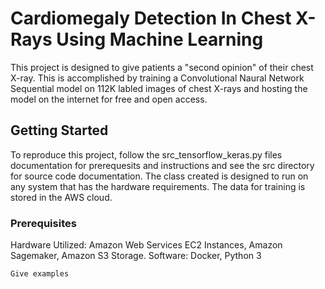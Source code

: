 # Cardiomegaly Detection In Chest X-Rays Using Machine Learning

This project is designed to give patients a "second opinion" of their chest X-ray. This is accomplished by training a Convolutional Naural Network Sequential model on 112K labled images of chest X-rays and hosting the model on the internet for free and open access.

## Getting Started

To reproduce this project, follow the src_tensorflow_keras.py files documentation for prerequesits and instructions and see the src directory for source code documentation. The class created is designed to run on any system that has the hardware requirements. The data for training is stored in the AWS cloud.

### Prerequisites

Hardware Utilized: Amazon Web Services EC2 Instances, Amazon Sagemaker, Amazon S3 Storage. 
Software: Docker, Python 3

```
Give examples
```

